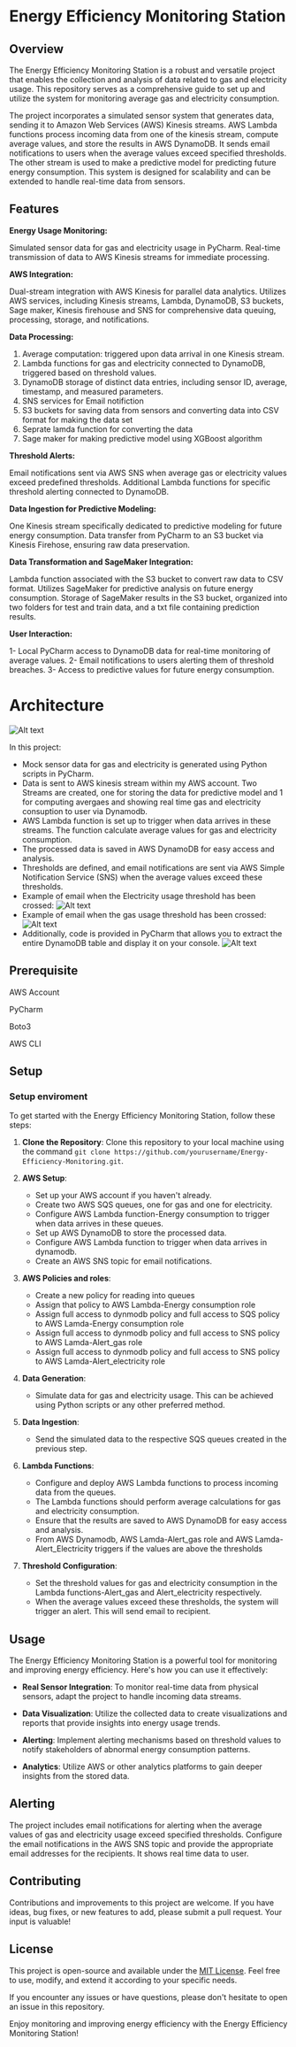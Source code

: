 # Energy Efficiency Monitoring Station

## Overview

The Energy Efficiency Monitoring Station is a robust and versatile project that enables the collection and analysis of data related to gas and electricity usage. This repository serves as a comprehensive guide to set up and utilize the system for monitoring average gas and electricity consumption.

The project incorporates a simulated sensor system that generates data, sending it to Amazon Web Services (AWS) Kinesis streams. AWS Lambda functions process incoming data from one of the kinesis stream, compute average values, and store the results in AWS DynamoDB. It sends email notifications to users when the average values exceed specified thresholds. The other stream is used to make a predictive model for predicting future energy consumption. This system is designed for scalability and can be extended to handle real-time data from sensors.

## Features

**Energy Usage Monitoring:**

Simulated sensor data for gas and electricity usage in PyCharm.
Real-time transmission of data to AWS Kinesis streams for immediate processing.

**AWS Integration:**

Dual-stream integration with AWS Kinesis for parallel data analytics.
Utilizes AWS services, including Kinesis streams, Lambda, DynamoDB, S3 buckets, Sage maker, Kinesis firehouse and SNS for comprehensive data queuing, processing, storage, and notifications.

**Data Processing:**

1. Average computation: triggered upon data arrival in one Kinesis stream.
2. Lambda functions for gas and electricity connected to DynamoDB, triggered based on threshold values.
3. DynamoDB storage of distinct data entries, including sensor ID, average, timestamp, and measured parameters.
4. SNS services for Email notifiction
5. S3 buckets for saving data from sensors and converting data into CSV format for making the data set
6. Seprate lamda function for converting the data
7. Sage maker for making predictive model using XGBoost algorithm

**Threshold Alerts:**

Email notifications sent via AWS SNS when average gas or electricity values exceed predefined thresholds.
Additional Lambda functions for specific threshold alerting connected to DynamoDB.

**Data Ingestion for Predictive Modeling:**

One Kinesis stream specifically dedicated to predictive modeling for future energy consumption.
Data transfer from PyCharm to an S3 bucket via Kinesis Firehose, ensuring raw data preservation.

**Data Transformation and SageMaker Integration:**

Lambda function associated with the S3 bucket to convert raw data to CSV format.
Utilizes SageMaker for predictive analysis on future energy consumption.
Storage of SageMaker results in the S3 bucket, organized into two folders for test and train data, and a txt file containing prediction results.

**User Interaction:**

1- Local PyCharm access to DynamoDB data for real-time monitoring of average values.
2- Email notifications to users alerting them of threshold breaches.
3- Access to predictive values for future energy consumption.


# Architecture
![Alt text](Images/Architecture.png)


In this project:

- Mock sensor data for gas and electricity is generated using Python scripts in PyCharm.
- Data is sent to AWS kinesis stream within my AWS account. Two Streams are created, one for storing the data for predictive model and 1 for computing avergaes and showing real time gas and electricity consuption to user via Dynamodb.
- AWS Lambda function is set up to trigger when data arrives in these streams. The function calculate average values for gas and electricity consumption.
- The processed data is saved in AWS DynamoDB for easy access and analysis.
- Thresholds are defined, and email notifications are sent via AWS Simple Notification Service (SNS) when the average values exceed these thresholds.
- Example of email when the Electricity usage threshold has been crossed:
![Alt text](EmailElectricity.png)
- Example of email when the gas usage threshold has been crossed: 
![Alt text](EmailGas.png)
- Additionally, code is provided in PyCharm that allows you to extract the entire DynamoDB table and display it on your console.
![Alt text](Userdatadynamodb.png)

## Prerequisite

AWS Account 

PyCharm

Boto3

AWS CLI

## Setup

### Setup enviroment

To get started with the Energy Efficiency Monitoring Station, follow these steps:

1. **Clone the Repository**: Clone this repository to your local machine using the command `git clone https://github.com/yourusername/Energy-Efficiency-Monitoring.git`.

2. **AWS Setup**:
   - Set up your AWS account if you haven't already.
   - Create two AWS SQS queues, one for gas and one for electricity.
   - Configure AWS Lambda function-Energy consumption to trigger when data arrives in these queues.
   - Set up AWS DynamoDB to store the processed data.
   - Configure AWS Lambda function to trigger when data arrives in dynamodb.
   - Create an AWS SNS topic for email notifications.

3. **AWS Policies and roles**:
   - Create a new policy for reading into queues
   - Assign that policy to AWS Lambda-Energy consumption role
   - Assign full access to dynmodb policy and full access to SQS policy to AWS Lamda-Energy consumption role
   - Assign full access to dynmodb policy and full access to SNS policy to AWS Lamda-Alert_gas role
   - Assign full access to dynmodb policy and full access to SNS policy to AWS Lamda-Alert_electricity role

5. **Data Generation**:
   - Simulate data for gas and electricity usage. This can be achieved using Python scripts or any other preferred method.

6. **Data Ingestion**:
   - Send the simulated data to the respective SQS queues created in the previous step.

7. **Lambda Functions**:
   - Configure and deploy AWS Lambda functions to process incoming data from the queues.
   - The Lambda functions should perform average calculations for gas and electricity consumption.
   - Ensure that the results are saved to AWS DynamoDB for easy access and analysis.
   - From AWS Dynamodb, AWS Lamda-Alert_gas role and AWS Lamda-Alert_Electricity triggers if the values are above the thresholds 

6. **Threshold Configuration**:
   - Set the threshold values for gas and electricity consumption in the Lambda functions-Alert_gas and Alert_electricity respectively.
   - When the average values exceed these thresholds, the system will trigger an alert. This will send email to recipient.

## Usage

The Energy Efficiency Monitoring Station is a powerful tool for monitoring and improving energy efficiency. Here's how you can use it effectively:

- **Real Sensor Integration**: To monitor real-time data from physical sensors, adapt the project to handle incoming data streams.

- **Data Visualization**: Utilize the collected data to create visualizations and reports that provide insights into energy usage trends.

- **Alerting**: Implement alerting mechanisms based on threshold values to notify stakeholders of abnormal energy consumption patterns.

- **Analytics**: Utilize AWS or other analytics platforms to gain deeper insights from the stored data.

## Alerting

The project includes email notifications for alerting when the average values of gas and electricity usage exceed specified thresholds. Configure the email notifications in the AWS SNS topic and provide the appropriate email addresses for the recipients. It shows real time data to user. 

## Contributing

Contributions and improvements to this project are welcome. If you have ideas, bug fixes, or new features to add, please submit a pull request. Your input is valuable!

## License

This project is open-source and available under the [MIT License](LICENSE). Feel free to use, modify, and extend it according to your specific needs.

If you encounter any issues or have questions, please don't hesitate to open an issue in this repository.

Enjoy monitoring and improving energy efficiency with the Energy Efficiency Monitoring Station!

